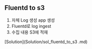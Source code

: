 ## Fluentd to s3 

1. 자체 Log 생성 app 생성
2. Fluentd로 log ingest
3. 수집 내용 S3에 적재

[Solution](Solution/sol_fluentd_to_s3 .md)

